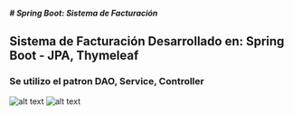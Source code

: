 ***# Spring Boot: Sistema de Facturación***

## Sistema de Facturación Desarrollado en: Spring Boot - JPA, Thymeleaf
### Se utilizo el patron DAO, Service, Controller 


![alt text](https://i.ibb.co/7ngzbtz/image.png)
![alt text](https://i.ibb.co/6R7xXSW/image.png)
